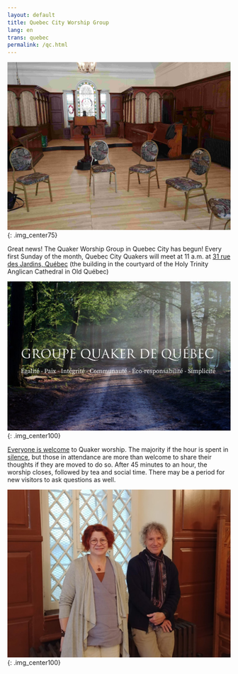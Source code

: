 ```yaml
---
layout: default
title: Quebec City Worship Group
lang: en
trans: quebec
permalink: /qc.html
---
```

![Circle of chairs](/assets/images/quebec_wg.jpg){: .img_center75}

Great news! The Quaker Worship Group in Quebec City has begun! Every first Sunday of the month, Quebec City Quakers will meet at 11 a.m. at [31 rue des Jardins, Québec](https://www.google.com/maps/search/31%20rue%20des%20Jardins,%20Qu%C3%A9bec) (the building in the courtyard of the Holy Trinity Anglican Cathedral in Old Québec)

![Quebec worship group logo](/assets/images/quebec.jpg){: .img_center100}

[Everyone is welcome](intro.html) to Quaker worship. The majority if the hour is spent in [silence](about.html), but those in attendance are more than welcome to share their thoughts if they are moved to do so. After 45 minutes to an hour, the worship closes, followed by tea and social time.  There may be a period for new visitors to ask questions as well.


![The initiators of the group](/assets/images/qc_2.jpg){: .img_center100}
